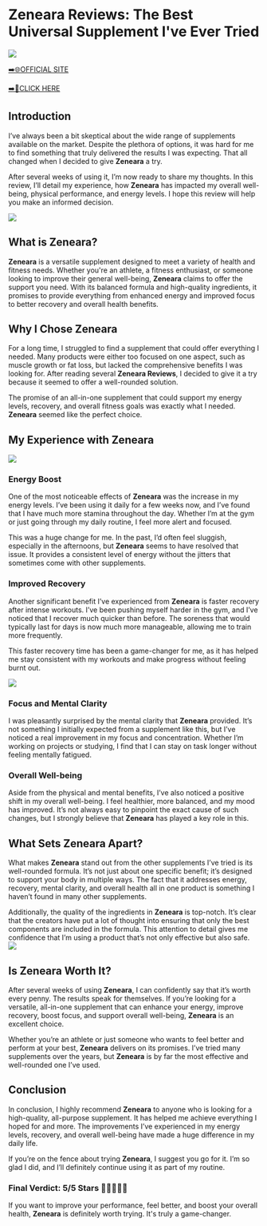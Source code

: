 # Zeneara Reviews: The Best Universal Supplement I've Ever Tried

[![](https://static.vecteezy.com/system/resources/thumbnails/019/896/014/small/buy-now-gradient-button-with-cart-symbol-buy-now-illustration-png.png)](https://edetoop.top/lander/sugarpreland-1/zenecap.html) 

[➡️🌐OFFICIAL SITE](https://edetoop.top/lander/sugarpreland-1/zenecap.html) 

[➡️🔗CLICK HERE](https://edetoop.top/lander/sugarpreland-1/zenecap.html) 


## Introduction

I’ve always been a bit skeptical about the wide range of supplements available on the market. Despite the plethora of options, it was hard for me to find something that truly delivered the results I was expecting. That all changed when I decided to give **Zeneara** a try.

After several weeks of using it, I’m now ready to share my thoughts. In this review, I’ll detail my experience, how **Zeneara** has impacted my overall well-being, physical performance, and energy levels. I hope this review will help you make an informed decision. 

[![](https://wallpapers.com/images/hd/red-order-now-button-udg4jcj4arvn8b0n-2.png)](https://edetoop.top/lander/sugarpreland-1/zenecap.html)  

## What is Zeneara?

**Zeneara** is a versatile supplement designed to meet a variety of health and fitness needs. Whether you're an athlete, a fitness enthusiast, or someone looking to improve their general well-being, **Zeneara** claims to offer the support you need. With its balanced formula and high-quality ingredients, it promises to provide everything from enhanced energy and improved focus to better recovery and overall health benefits.

## Why I Chose Zeneara

For a long time, I struggled to find a supplement that could offer everything I needed. Many products were either too focused on one aspect, such as muscle growth or fat loss, but lacked the comprehensive benefits I was looking for. After reading several **Zeneara Reviews**, I decided to give it a try because it seemed to offer a well-rounded solution.

The promise of an all-in-one supplement that could support my energy levels, recovery, and overall fitness goals was exactly what I needed. **Zeneara** seemed like the perfect choice.

## My Experience with Zeneara

[![](https://static.vecteezy.com/system/resources/thumbnails/019/896/014/small/buy-now-gradient-button-with-cart-symbol-buy-now-illustration-png.png)](https://edetoop.top/lander/sugarpreland-1/zenecap.html)

### Energy Boost

One of the most noticeable effects of **Zeneara** was the increase in my energy levels. I’ve been using it daily for a few weeks now, and I’ve found that I have much more stamina throughout the day. Whether I’m at the gym or just going through my daily routine, I feel more alert and focused.

This was a huge change for me. In the past, I’d often feel sluggish, especially in the afternoons, but **Zeneara** seems to have resolved that issue. It provides a consistent level of energy without the jitters that sometimes come with other supplements.

### Improved Recovery

Another significant benefit I’ve experienced from **Zeneara** is faster recovery after intense workouts. I’ve been pushing myself harder in the gym, and I’ve noticed that I recover much quicker than before. The soreness that would typically last for days is now much more manageable, allowing me to train more frequently.

This faster recovery time has been a game-changer for me, as it has helped me stay consistent with my workouts and make progress without feeling burnt out.

[![](https://wallpapers.com/images/hd/red-order-now-button-udg4jcj4arvn8b0n-2.png)](https://edetoop.top/lander/sugarpreland-1/zenecap.html)  

### Focus and Mental Clarity

I was pleasantly surprised by the mental clarity that **Zeneara** provided. It’s not something I initially expected from a supplement like this, but I’ve noticed a real improvement in my focus and concentration. Whether I’m working on projects or studying, I find that I can stay on task longer without feeling mentally fatigued.

### Overall Well-being

Aside from the physical and mental benefits, I’ve also noticed a positive shift in my overall well-being. I feel healthier, more balanced, and my mood has improved. It’s not always easy to pinpoint the exact cause of such changes, but I strongly believe that **Zeneara** has played a key role in this.

## What Sets Zeneara Apart?

What makes **Zeneara** stand out from the other supplements I’ve tried is its well-rounded formula. It’s not just about one specific benefit; it’s designed to support your body in multiple ways. The fact that it addresses energy, recovery, mental clarity, and overall health all in one product is something I haven’t found in many other supplements.

Additionally, the quality of the ingredients in **Zeneara** is top-notch. It’s clear that the creators have put a lot of thought into ensuring that only the best components are included in the formula. This attention to detail gives me confidence that I’m using a product that’s not only effective but also safe.
[![](https://static.vecteezy.com/system/resources/thumbnails/019/896/014/small/buy-now-gradient-button-with-cart-symbol-buy-now-illustration-png.png)](https://edetoop.top/lander/sugarpreland-1/zenecap.html)
## Is Zeneara Worth It?

After several weeks of using **Zeneara**, I can confidently say that it’s worth every penny. The results speak for themselves. If you’re looking for a versatile, all-in-one supplement that can enhance your energy, improve recovery, boost focus, and support overall well-being, **Zeneara** is an excellent choice.

Whether you’re an athlete or just someone who wants to feel better and perform at your best, **Zeneara** delivers on its promises. I’ve tried many supplements over the years, but **Zeneara** is by far the most effective and well-rounded one I’ve used.

## Conclusion

In conclusion, I highly recommend **Zeneara** to anyone who is looking for a high-quality, all-purpose supplement. It has helped me achieve everything I hoped for and more. The improvements I’ve experienced in my energy levels, recovery, and overall well-being have made a huge difference in my daily life.

If you’re on the fence about trying **Zeneara**, I suggest you go for it. I’m so glad I did, and I’ll definitely continue using it as part of my routine.

### Final Verdict: 5/5 Stars 🌟🌟🌟🌟🌟

If you want to improve your performance, feel better, and boost your overall health, **Zeneara** is definitely worth trying. It's truly a game-changer.
